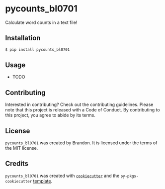 # pycounts_bl0701

Calculate word counts in a text file!

## Installation

```bash
$ pip install pycounts_bl0701
```

## Usage

- TODO

## Contributing

Interested in contributing? Check out the contributing guidelines. Please note that this project is released with a Code of Conduct. By contributing to this project, you agree to abide by its terms.

## License

`pycounts_bl0701` was created by Brandon. It is licensed under the terms of the MIT license.

## Credits

`pycounts_bl0701` was created with [`cookiecutter`](https://cookiecutter.readthedocs.io/en/latest/) and the `py-pkgs-cookiecutter` [template](https://github.com/py-pkgs/py-pkgs-cookiecutter).
